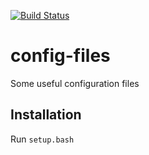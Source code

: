 [![Build Status](https://travis-ci.org/cmuck/config-files.svg?branch=master)](https://travis-ci.org/cmuck/config-files)

# config-files

Some useful configuration files

## Installation



Run `setup.bash`
